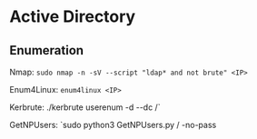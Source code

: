 # Active Directory

## Enumeration

Nmap: `sudo nmap -n -sV --script "ldap* and not brute" <IP>`

Enum4Linux: `enum4linux <IP>`

Kerbrute: ./kerbrute userenum -d <Domain Controller> --dc <Target IP> /<Wordlst>`

GetNPUsers: `sudo python3 GetNPUsers.py <Domain Controller>/<Valid Username> -no-pass

 
